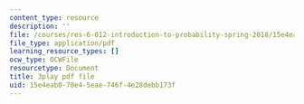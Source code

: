 ```yaml
---
content_type: resource
description: ''
file: /courses/res-6-012-introduction-to-probability-spring-2018/15e4eab070e45eae746f4e28debb173f_zc6PfijY8_s.pdf
file_type: application/pdf
learning_resource_types: []
ocw_type: OCWFile
resourcetype: Document
title: 3play pdf file
uid: 15e4eab0-70e4-5eae-746f-4e28debb173f
---
```

